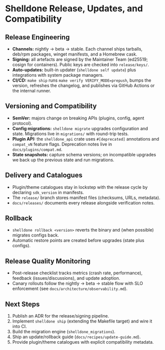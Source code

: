 # Shelldone Release, Updates, and Compatibility

## Release Engineering
- **Channels:** nightly → beta → stable. Each channel ships tarballs, deb/rpm packages, winget manifests, and a Homebrew cask.
- **Signing:** all artefacts are signed by the Maintainer Team (ed25519; cosign for containers). Public keys are checked into `release/keys/`.
- **Auto-updates:** built-in updater (`shelldone self update`) plus integrations with system package managers.
- **CI/CD:** `make ship` runs `make verify VERIFY_MODE=prepush`, bumps the version, refreshes the changelog, and publishes via GitHub Actions or the internal runner.

## Versioning and Compatibility
- **SemVer:** majors change on breaking APIs (plugins, config, agent protocol).
- **Config migrations:** `shelldone migrate` upgrades configuration and state. Migrations live in `migrations/` with round-trip tests.
- **Plugin API:** the `shelldone_api` crate uses `#[deprecated]` annotations and `compat_vN` feature flags. Deprecation notes live in `docs/plugins/compat.md`.
- **State snapshots:** capture schema versions; on incompatible upgrades we back up the previous state and run migrations.

## Delivery and Catalogues
- Plugin/theme catalogues stay in lockstep with the release cycle by declaring `sdk_version` in manifests.
- The `release/` branch stores manifest files (checksums, URLs, metadata).
- `docs/releases/` documents every release alongside verification notes.

## Rollback
- `shelldone rollback <version>` reverts the binary and (when possible) migrates configs back.
- Automatic restore points are created before upgrades (state plus configs).

## Release Quality Monitoring
- Post-release checklist tracks metrics (crash rate, performance), feedback (issues/discussions), and update adoption.
- Canary rollouts follow the nightly → beta → stable flow with SLO enforcement (see `docs/architecture/observability.md`).

## Next Steps
1. Publish an ADR for the release/signing pipeline.
2. Implement `shelldone ship` (extending the Makefile target) and wire it into CI.
3. Build the migration engine (`shelldone_migrations`).
4. Ship an update/rollback guide (`docs/recipes/update-guide.md`).
5. Provide plugin/theme catalogues with explicit compatibility metadata.
